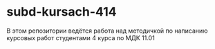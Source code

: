 # subd-kursach-414
В этом репозитории ведётся работа над методичкой по написанию курсовых работ студентами 4 курса по МДК 11.01
